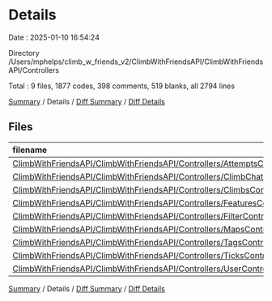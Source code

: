 # Details

Date : 2025-01-10 16:54:24

Directory /Users/mphelps/climb_w_friends_v2/ClimbWithFriendsAPI/ClimbWithFriendsAPI/Controllers

Total : 9 files, 1877 codes, 398 comments, 519 blanks, all 2794 lines

[Summary](results.md) / Details / [Diff Summary](diff.md) / [Diff Details](diff-details.md)

## Files

| filename                                                                                                                                                  | language | code | comment | blank | total |
| :-------------------------------------------------------------------------------------------------------------------------------------------------------- | :------- | ---: | ------: | ----: | ----: |
| [ClimbWithFriendsAPI/ClimbWithFriendsAPI/Controllers/AttemptsController.cs](/ClimbWithFriendsAPI/ClimbWithFriendsAPI/Controllers/AttemptsController.cs)   | C#       |  132 |      10 |    41 |   183 |
| [ClimbWithFriendsAPI/ClimbWithFriendsAPI/Controllers/ClimbChatController.cs](/ClimbWithFriendsAPI/ClimbWithFriendsAPI/Controllers/ClimbChatController.cs) | C#       |   88 |      40 |    22 |   150 |
| [ClimbWithFriendsAPI/ClimbWithFriendsAPI/Controllers/ClimbsController.cs](/ClimbWithFriendsAPI/ClimbWithFriendsAPI/Controllers/ClimbsController.cs)       | C#       |  144 |      88 |    67 |   299 |
| [ClimbWithFriendsAPI/ClimbWithFriendsAPI/Controllers/FeaturesController.cs](/ClimbWithFriendsAPI/ClimbWithFriendsAPI/Controllers/FeaturesController.cs)   | C#       |  717 |     129 |   176 | 1,022 |
| [ClimbWithFriendsAPI/ClimbWithFriendsAPI/Controllers/FilterController.cs](/ClimbWithFriendsAPI/ClimbWithFriendsAPI/Controllers/FilterController.cs)       | C#       |  200 |      35 |    65 |   300 |
| [ClimbWithFriendsAPI/ClimbWithFriendsAPI/Controllers/MapsController.cs](/ClimbWithFriendsAPI/ClimbWithFriendsAPI/Controllers/MapsController.cs)           | C#       |  239 |      74 |    74 |   387 |
| [ClimbWithFriendsAPI/ClimbWithFriendsAPI/Controllers/TagsController.cs](/ClimbWithFriendsAPI/ClimbWithFriendsAPI/Controllers/TagsController.cs)           | C#       |  136 |       5 |    31 |   172 |
| [ClimbWithFriendsAPI/ClimbWithFriendsAPI/Controllers/TicksController.cs](/ClimbWithFriendsAPI/ClimbWithFriendsAPI/Controllers/TicksController.cs)         | C#       |  114 |       8 |    22 |   144 |
| [ClimbWithFriendsAPI/ClimbWithFriendsAPI/Controllers/UserController.cs](/ClimbWithFriendsAPI/ClimbWithFriendsAPI/Controllers/UserController.cs)           | C#       |  107 |       9 |    21 |   137 |

[Summary](results.md) / Details / [Diff Summary](diff.md) / [Diff Details](diff-details.md)
